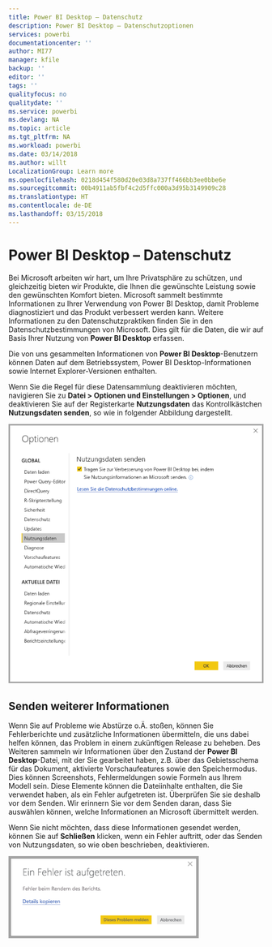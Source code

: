 ```yaml
---
title: Power BI Desktop – Datenschutz
description: Power BI Desktop – Datenschutzoptionen
services: powerbi
documentationcenter: ''
author: MI77
manager: kfile
backup: ''
editor: ''
tags: ''
qualityfocus: no
qualitydate: ''
ms.service: powerbi
ms.devlang: NA
ms.topic: article
ms.tgt_pltfrm: NA
ms.workload: powerbi
ms.date: 03/14/2018
ms.author: willt
LocalizationGroup: Learn more
ms.openlocfilehash: 0218d454f580d20e03d8a737ff466bb3ee0bbe6e
ms.sourcegitcommit: 00b4911ab5fbf4c2d5ffc000a3d95b3149909c28
ms.translationtype: HT
ms.contentlocale: de-DE
ms.lasthandoff: 03/15/2018
---
```

# <a name="power-bi-desktop-privacy"></a>Power BI Desktop – Datenschutz

Bei Microsoft arbeiten wir hart, um Ihre Privatsphäre zu schützen, und gleichzeitig bieten wir Produkte, die Ihnen die gewünschte Leistung sowie den gewünschten Komfort bieten. Microsoft sammelt bestimmte Informationen zu Ihrer Verwendung von Power BI Desktop, damit Probleme diagnostiziert und das Produkt verbessert werden kann. Weitere Informationen zu den Datenschutzpraktiken finden Sie in den Datenschutzbestimmungen von Microsoft. Dies gilt für die Daten, die wir auf Basis Ihrer Nutzung von **Power BI Desktop** erfassen.
 
Die von uns gesammelten Informationen von **Power BI Desktop**-Benutzern können Daten auf dem Betriebssystem, Power BI Desktop-Informationen sowie Internet Explorer-Versionen enthalten. 
 
Wenn Sie die Regel für diese Datensammlung deaktivieren möchten, navigieren Sie zu **Datei > Optionen und Einstellungen > Optionen**, und deaktivieren Sie auf der Registerkarte **Nutzungsdaten** das Kontrollkästchen **Nutzungsdaten senden**, so wie in folgender Abbildung dargestellt.

![Optionseinstellungen für „Nutzungsdaten senden“](media/desktop-privacy/privacy_01.png)

## <a name="sending-additional-information"></a>Senden weiterer Informationen

Wenn Sie auf Probleme wie Abstürze o.Ä. stoßen, können Sie Fehlerberichte und zusätzliche Informationen übermitteln, die uns dabei helfen können, das Problem in einem zukünftigen Release zu beheben. Des Weiteren sammeln wir Informationen über den Zustand der **Power BI Desktop**-Datei, mit der Sie gearbeitet haben, z.B. über das Gebietsschema für das Dokument, aktivierte Vorschaufeatures sowie den Speichermodus. Dies können Screenshots, Fehlermeldungen sowie Formeln aus Ihrem Modell sein. Diese Elemente können die Dateiinhalte enthalten, die Sie verwendet haben, als ein Fehler aufgetreten ist. Überprüfen Sie sie deshalb vor dem Senden. Wir erinnern Sie vor dem Senden daran, dass Sie auswählen können, welche Informationen an Microsoft übermittelt werden.  
 
Wenn Sie nicht möchten, dass diese Informationen gesendet werden, können Sie auf **Schließen** klicken, wenn ein Fehler auftritt, oder das Senden von Nutzungsdaten, so wie oben beschrieben, deaktivieren. 

![Dialogfeld zum Absturz](media/desktop-privacy/privacy_02.png)
